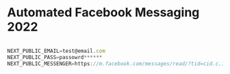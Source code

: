 # Automated Facebook Messaging 2022

```jsx

NEXT_PUBLIC_EMAIL=test@email.com
NEXT_PUBLIC_PASS=passowrd******
NEXT_PUBLIC_MESSENGER=https://m.facebook.com/messages/read/?tid=cid.c.1000******************

```

